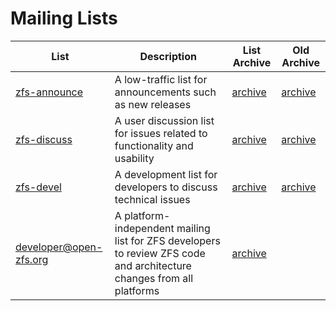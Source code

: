# Mailing Lists

| List                     | Description | List Archive | Old Archive |
|--------------------------|-------------|--------------|-------------|
| [zfs-announce][zfs-ann]  | A low-traffic list for announcements such as new releases | [archive][zfs-ann-archive] | [archive][zfs-ann-groups] |
| [zfs-discuss][zfs-discuss]  | A user discussion list for issues related to functionality and usability | [archive][zfs-discuss-archive] | [archive][zfs-discuss-groups] |
| [zfs-devel][zfs-devel]  | A development list for developers to discuss technical issues | [archive][zfs-devel-archive] | [archive][zfs-devel-groups] |
| [developer@open-zfs.org][open-zfs] | A platform-independent mailing list for ZFS developers to review ZFS code and architecture changes from all platforms | [archive][open-zfs-archive] | |



[zfs-ann]: http://list.zfsonlinux.org/mailman/listinfo/zfs-announce
[zfs-ann-archive]: http://list.zfsonlinux.org/pipermail/zfs-announce/
[zfs-ann-groups]: https://groups.google.com/a/zfsonlinux.org/group/zfs-announce/topics?lnk
[zfs-discuss]: http://list.zfsonlinux.org/mailman/listinfo/zfs-discuss
[zfs-discuss-archive]: http://list.zfsonlinux.org/pipermail/zfs-discuss/
[zfs-discuss-groups]: https://groups.google.com/a/zfsonlinux.org/group/zfs-discuss/topics?lnk
[zfs-devel]: http://list.zfsonlinux.org/mailman/listinfo/zfs-devel
[zfs-devel-archive]: http://list.zfsonlinux.org/pipermail/zfs-devel/
[zfs-devel-groups]: https://groups.google.com/a/zfsonlinux.org/group/zfs-devel/topics?lnk
[open-zfs]: http://open-zfs.org/wiki/Mailing_list
[open-zfs-archive]: http://lists.open-zfs.org/pipermail/developer/

